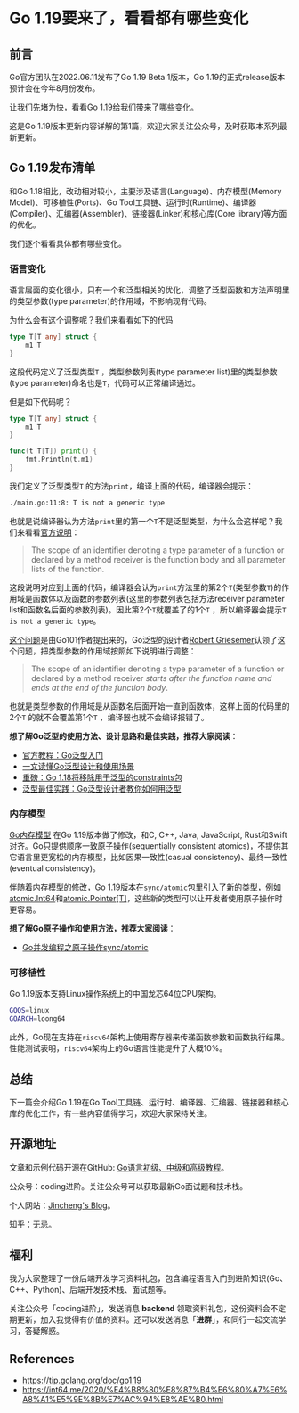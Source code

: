 # Go 1.19要来了，看看都有哪些变化

## 前言

Go官方团队在2022.06.11发布了Go 1.19 Beta 1版本，Go 1.19的正式release版本预计会在今年8月份发布。

让我们先堵为快，看看Go 1.19给我们带来了哪些变化。

这是Go 1.19版本更新内容详解的第1篇，欢迎大家关注公众号，及时获取本系列最新更新。

## Go 1.19发布清单

和Go 1.18相比，改动相对较小，主要涉及语言(Language)、内存模型(Memory Model)、可移植性(Ports)、Go Tool工具链、运行时(Runtime)、编译器(Compiler)、汇编器(Assembler)、链接器(Linker)和核心库(Core library)等方面的优化。

我们逐个看看具体都有哪些变化。

### 语言变化

语言层面的变化很小，只有一个和泛型相关的优化，调整了泛型函数和方法声明里的类型参数(type parameter)的作用域，不影响现有代码。

为什么会有这个调整呢？我们来看看如下的代码

```go
type T[T any] struct {
	m1 T
}
```

这段代码定义了泛型类型`T` ，类型参数列表(type parameter list)里的类型参数(type parameter)命名也是`T`，代码可以正常编译通过。

但是如下代码呢？

```go
type T[T any] struct {
	m1 T
}

func(t T[T]) print() {
	fmt.Println(t.m1)
}
```

我们定义了泛型类型`T` 的方法`print`，编译上面的代码，编译器会提示：

```bash
./main.go:11:8: T is not a generic type
```

也就是说编译器认为方法`print`里的第一个`T`不是泛型类型，为什么会这样呢？我们来看看[官方说明](https://go.dev/ref/spec#Declarations_and_scope)：

> The scope of an identifier denoting a type parameter of a function or declared by a method receiver is the function body and all parameter lists of the function.

这段说明对应到上面的代码，编译器会认为`print`方法里的第2个`T`(类型参数`T`)的作用域是函数体以及函数的参数列表(这里的参数列表包括方法receiver parameter list和函数名后面的参数列表)。因此第2个`T`就覆盖了的1个`T` ，所以编译器会提示`T is not a generic type`。

[这个问题](https://github.com/golang/go/issues/52038)是由Go101作者提出来的，Go泛型的设计者[Robert Griesemer](https://github.com/griesemer)认领了这个问题，把类型参数的作用域按照如下说明进行调整：

> The scope of an identifier denoting a type parameter of a function or declared by a method receiver *starts after the function name and ends at the end of the function body*.

也就是类型参数的作用域是从函数名后面开始一直到函数体，这样上面的代码里的2个`T` 的就不会覆盖第1个`T` ，编译器也就不会编译报错了。

**想了解Go泛型的使用方法、设计思路和最佳实践，推荐大家阅读**：

* [官方教程：Go泛型入门](https://mp.weixin.qq.com/s?__biz=Mzg2MTcwNjc1Mg==&mid=2247483720&idx=1&sn=57ec4877dfd364a59deacf1e74a4fb66&chksm=ce124e27f965c731432dcc89d1e0563cf84baaef482eaa068a91bee61f10cf85b433923b83b4&token=1782465473&lang=zh_CN#rd)
* [一文读懂Go泛型设计和使用场景](https://mp.weixin.qq.com/s?__biz=Mzg2MTcwNjc1Mg==&mid=2247483731&idx=1&sn=b2258b28e2f3c16b065a5a1b22c15b0d&chksm=ce124e3cf965c72a6a22e0ed15deda8238567407bbd7157a79753fc8b605727ab2153009493c&token=1782465473&lang=zh_CN#rd)
* [重磅：Go 1.18将移除用于泛型的constraints包](https://mp.weixin.qq.com/s?__biz=Mzg2MTcwNjc1Mg==&mid=2247483855&idx=1&sn=6ab4aeb140a1a08268dc8a0284a6f375&chksm=ce124ea0f965c7b6776061960d71e4ffb30484a82041f5b1d4786c4b49c4ffabc07a28b1cd48&token=1782465473&lang=zh_CN#rd)
* [泛型最佳实践：Go泛型设计者教你如何用泛型](https://mp.weixin.qq.com/s?__biz=Mzg2MTcwNjc1Mg==&mid=2247484015&idx=1&sn=576b2d8b84b3a8ce5bdd6952c2b84062&chksm=ce124d00f965c416b07dcb81c4dcb9cf75859b2787d4f00ec8c80b37ca42e58cc651420a3b33&token=1782465473&lang=zh_CN#rd)

### 内存模型

[Go内存模型](https://tip.golang.org/ref/mem) 在Go 1.19版本做了修改，和C, C++, Java, JavaScript, Rust和Swift对齐。Go只提供顺序一致原子操作(sequentially consistent atomics)，不提供其它语言里更宽松的内存模型，比如因果一致性(casual consistency)、最终一致性(eventual consistency)。

伴随着内存模型的修改，Go 1.19版本在`sync/atomic`包里引入了新的类型，例如[atomic.Int64](https://pkg.go.dev/sync/atomic@master#Int64)和[atomic.Pointer[T]](https://pkg.go.dev/sync/atomic@master#Pointer)，这些新的类型可以让开发者使用原子操作时更容易。

**想了解Go原子操作和使用方法，推荐大家阅读**：

* [Go并发编程之原子操作sync/atomic](https://mp.weixin.qq.com/s?__biz=Mzg2MTcwNjc1Mg==&mid=2247484082&idx=1&sn=934787c9829391ba743bd611818ad0e2&chksm=ce124dddf965c4cb7d0f2d9d001ab4b7d949fbe87c4c8b7ee8d7498946824ec9aa6581cfe986&token=1782465473&lang=zh_CN#rd)

### 可移植性

Go 1.19版本支持Linux操作系统上的中国龙芯64位CPU架构。

```bash
GOOS=linux
GOARCH=loong64
```

此外，Go现在支持在`riscv64`架构上使用寄存器来传递函数参数和函数执行结果。性能测试表明，`riscv64`架构上的Go语言性能提升了大概10%。

## 总结

下一篇会介绍Go 1.19在Go Tool工具链、运行时、编译器、汇编器、链接器和核心库的优化工作，有一些内容值得学习，欢迎大家保持关注。



## 开源地址

文章和示例代码开源在GitHub: [Go语言初级、中级和高级教程](https://github.com/jincheng9/go-tutorial)。

公众号：coding进阶。关注公众号可以获取最新Go面试题和技术栈。

个人网站：[Jincheng's Blog](https://jincheng9.github.io/)。

知乎：[无忌](https://www.zhihu.com/people/thucuhkwuji)。



## 福利

我为大家整理了一份后端开发学习资料礼包，包含编程语言入门到进阶知识(Go、C++、Python)、后端开发技术栈、面试题等。

关注公众号「coding进阶」，发送消息 **backend** 领取资料礼包，这份资料会不定期更新，加入我觉得有价值的资料。还可以发送消息「**进群**」，和同行一起交流学习，答疑解惑。



## References

* https://tip.golang.org/doc/go1.19
* https://int64.me/2020/%E4%B8%80%E8%87%B4%E6%80%A7%E6%A8%A1%E5%9E%8B%E7%AC%94%E8%AE%B0.html